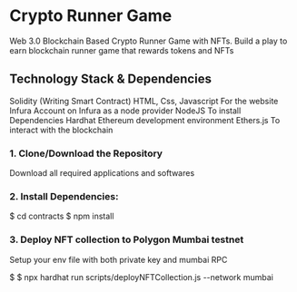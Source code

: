 # Crypto Runner Game
Web 3.0 Blockchain Based Crypto Runner Game with NFTs. Build a play to earn blockchain runner game that rewards tokens and NFTs
## Technology Stack & Dependencies
Solidity (Writing Smart Contract)
HTML, Css, Javascript For the website
Infura Account on Infura as a node provider
NodeJS To install Dependencies
Hardhat Ethereum development environment
Ethers.js To interact with the blockchain
### 1. Clone/Download the Repository
Download all required applications and softwares
### 2. Install Dependencies:
$ cd contracts
$ npm install
### 3. Deploy NFT collection to Polygon Mumbai testnet
Setup your env file with both private key and mumbai RPC

$ $ npx hardhat run scripts/deployNFTCollection.js --network mumbai
